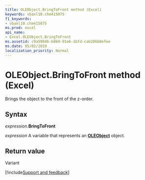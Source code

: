 ```yaml
---
title: OLEObject.BringToFront method (Excel)
keywords: vbaxl10.chm415075
f1_keywords:
- vbaxl10.chm415075
ms.prod: excel
api_name:
- Excel.OLEObject.BringToFront
ms.assetid: c9a5994b-b8b9-91e6-1bfd-cab286b8efee
ms.date: 05/02/2019
localization_priority: Normal
---
```



# OLEObject.BringToFront method (Excel)

Brings the object to the front of the z-order.


## Syntax

_expression_.**BringToFront**

_expression_ A variable that represents an **[OLEObject](Excel.OLEObject.md)** object.


## Return value

Variant




[!include[Support and feedback](~/includes/feedback-boilerplate.md)]